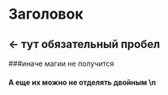 # Заголовок
## <- тут обязательный пробел

###иначе магии не получится
#### А еще их можно не отделять двойным \n